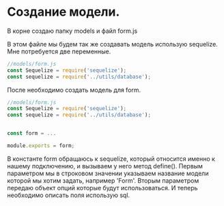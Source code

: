 # Создание модели.

В корне создаю папку models и файл form.js

В этом файле мы будем так же создавать модель использую sequelize. Мне потребуется две переменные.

```js
//models/form.js
const Sequelize = require('sequelize');
const sequelize = require('../utils/database');
```

После необходимо создать модель для form.

```js
//models/form.js
const Sequelize = require('sequelize');
const sequelize = require('../utils/database');


const form = ...

module.exports = form;
```

В константе form обращаюсь к sequelize, который относится именно к нашему подключению, и вызываем у него метод define(). Первым параметром мы в строковом значении указываем название модели которой мы хотим задать, например 'Form'. Вторым параметром передаю объект опций которые будут использоваться. И теперь необходимо описать поля использую sql.
